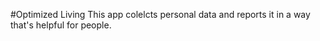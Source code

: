#Optimized Living
This app colelcts personal data and reports it in a way that's helpful for people.